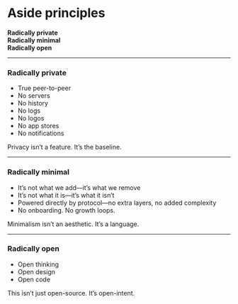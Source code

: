 # Aside principles

**Radically private**  
**Radically minimal**  
**Radically open**

---

### Radically private
- True peer-to-peer  
- No servers  
- No history  
- No logs  
- No logos  
- No app stores  
- No notifications  

Privacy isn’t a feature. It’s the baseline.

---

### Radically minimal
- It’s not what we add—it’s what we remove  
- It’s not what it is—it’s what it isn’t  
- Powered directly by protocol—no extra layers, no added complexity  
- No onboarding. No growth loops.

Minimalism isn’t an aesthetic. It’s a language.

---

### Radically open
- Open thinking  
- Open design  
- Open code  

This isn’t just open-source. It’s open-intent.
